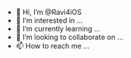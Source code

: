 - 👋 Hi, I’m @Ravi4iOS
- 👀 I’m interested in ...
- 🌱 I’m currently learning ...
- 💞️ I’m looking to collaborate on ...
- 📫 How to reach me ...

<!---
Ravi4iOS/Ravi4iOS is a ✨ special ✨ repository because its `README.md` (this file) appears on your GitHub profile.
You can click the Preview link to take a look at your changes.
--->
